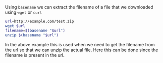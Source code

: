 Using `basename` we can extract the filename of a file that we downloaded using `wget` or `curl`

```bash
url=http://example.com/test.zip
wget $url 
filename=$(basename "$url")
unzip $(basename "$url")
```

In the above example this is used when we need to get the filename from the url so that we can unzip the actual file. Here this can be done since the filename is present in the url.